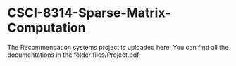 # CSCI-8314-Sparse-Matrix-Computation
The Recommendation systems project is uploaded here. You can find all the documentations in the folder files/Project.pdf 

